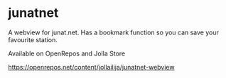 # junatnet
A webview for junat.net. Has a bookmark function so you can save your favourite station.

Available on OpenRepos and Jolla Store

https://openrepos.net/content/jollailija/junatnet-webview 
